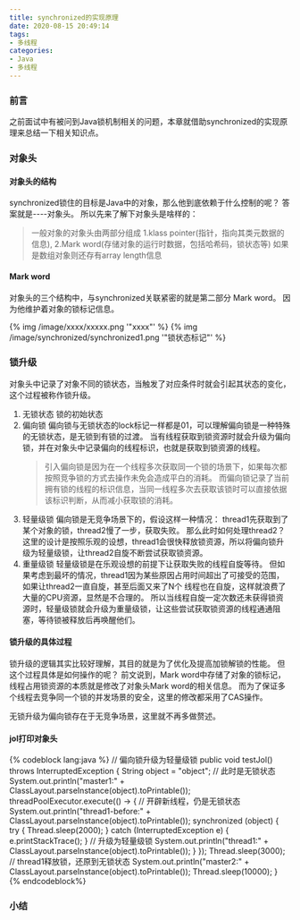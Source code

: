 ```yaml
---
title: synchronized的实现原理
date: 2020-08-15 20:49:14
tags: 
- 多线程
categories:
- Java
- 多线程
---
```


### 前言
  
  之前面试中有被问到Java锁机制相关的问题，本章就借助synchronized的实现原理来总结一下相关知识点。
<!-- more -->

### 对象头

#### 对象头的结构
  synchronized锁住的目标是Java中的对象，那么他到底依赖于什么控制的呢？
  答案就是----对象头。
  所以先来了解下对象头是啥样的：
> 一般对象的对象头由两部分组成
> 1.klass pointer(指针，指向其类元数据的信息),
> 2.Mark word(存储对象的运行时数据，包括哈希码，锁状态等)
> 如果是数组对象则还存有array length信息

#### Mark word
  对象头的三个结构中，与synchronized关联紧密的就是第二部分 Mark word。
  因为他维护着对象的锁标记信息。

{% img  /image/xxxx/xxxxx.png  '"xxxx"' %}
{% img  /image/synchronized/synchronized1.png  '"锁状态标记"' %}

### 锁升级

  对象头中记录了对象不同的锁状态，当触发了对应条件时就会引起其状态的变化，这个过程被称作锁升级。

  1. 无锁状态
     锁的初始状态
  2. 偏向锁
     偏向锁与无锁状态的lock标记一样都是01，可以理解偏向锁是一种特殊的无锁状态，是无锁到有锁的过渡。
     当有线程获取到锁资源时就会升级为偏向锁，并在对象头中记录偏向的线程标识，也就是获取到锁资源的线程。
     >引入偏向锁是因为在一个线程多次获取同一个锁的场景下，如果每次都按照竞争锁的方式去操作未免会造成平白的消耗。
     >而偏向锁记录了当前拥有锁的线程的标识信息，当同一线程多次去获取该锁时可以直接依据该标识判断，从而减小获取锁的消耗。
  3. 轻量级锁
     偏向锁是无竞争场景下的，假设这样一种情况：
     thread1先获取到了某个对象的锁，thread2慢了一步，获取失败。
     那么此时如何处理thread2？
     这里的设计是按照乐观的设想，thread1会很快释放锁资源，所以将偏向锁升级为轻量级锁，让thread2自旋不断尝试获取锁资源。
  4. 重量级锁
     轻量级锁是在乐观设想的前提下让获取失败的线程自旋等待。
     但如果考虑到最坏的情况，thread1因为某些原因占用时间超出了可接受的范围，如果让thread2一直自旋，甚至后面又来了N个
     线程也在自旋，这样就浪费了大量的CPU资源，显然是不合理的。
     所以当线程自旋一定次数还未获得锁资源时，轻量级锁就会升级为重量级锁，让这些尝试获取锁资源的线程通通阻塞，等待锁被释放后再唤醒他们。

#### 锁升级的具体过程
  
  锁升级的逻辑其实比较好理解，其目的就是为了优化及提高加锁解锁的性能。
  但这个过程具体是如何操作的呢？
  前文说到，Mark word中存储了对象的锁标记，线程占用锁资源的本质就是修改了对象头Mark word的相关信息。
  而为了保证多个线程去竞争同一个锁的并发场景的安全，这里的修改都采用了CAS操作。
  
  无锁升级为偏向锁存在于无竞争场景，这里就不再多做赘述。
         

#### jol打印对象头

{% codeblock lang:java %}
// 偏向锁升级为轻量级锁
public void testJol() throws InterruptedException {
    String object = "object";
    // 此时是无锁状态
    System.out.println("master1:" + ClassLayout.parseInstance(object).toPrintable());
    threadPoolExecutor.execute(() -> {
        // 开辟新线程，仍是无锁状态
        System.out.println("thread1-before:" + ClassLayout.parseInstance(object).toPrintable());
        synchronized (object) {
            try {
                Thread.sleep(2000);
            } catch (InterruptedException e) {
                e.printStackTrace();
            }
            // 升级为轻量级锁
            System.out.println("thread1:" + ClassLayout.parseInstance(object).toPrintable());
        }
    });
    Thread.sleep(3000);
    // thread1释放锁，还原到无锁状态
    System.out.println("master2:" + ClassLayout.parseInstance(object).toPrintable());
    Thread.sleep(10000);
}
{% endcodeblock%}

### 小结